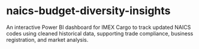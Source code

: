 # naics-budget-diversity-insights
An interactive Power BI dashboard for IMEX Cargo to track updated NAICS codes using cleaned historical data, supporting trade compliance, business registration, and market analysis.
